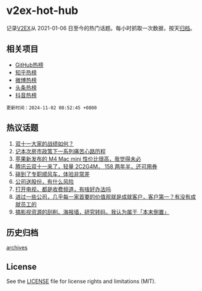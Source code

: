 # v2ex-hot-hub

 记录[V2EX](https://www.v2ex.com/)从 2021-01-06 日至今的热门话题。每小时抓取一次数据，按天[归档](archives)。
 
 ## 相关项目

- [GitHub热榜](https://github.com/lonnyzhang423/github-hot-hub)
- [知乎热榜](https://github.com/lonnyzhang423/zhihu-hot-hub)
- [微博热榜](https://github.com/lonnyzhang423/weibo-hot-hub)
- [头条热榜](https://github.com/lonnyzhang423/toutiao-hot-hub)
- [抖音热榜](https://github.com/lonnyzhang423/douyin-hot-hub)


 `更新时间：2024-11-02 08:52:45 +0800`

## 热议话题

1. [双十一大家的战绩如何？](https://www.v2ex.com/t/1085589)
1. [记本次房市政策下一系列痛苦心路历程](https://www.v2ex.com/t/1085740)
1. [苹果新发布的 M4 Mac mini 性价比很高，我觉得未必](https://www.v2ex.com/t/1085550)
1. [腾讯云双十一来了，轻量 2C2G4M， 158 两年半，还可用券](https://www.v2ex.com/t/1085704)
1. [碰到了专职顺风车，体验非常差](https://www.v2ex.com/t/1085584)
1. [公司送股份，有什么风险](https://www.v2ex.com/t/1085579)
1. [打开电视，都是收费频道，有啥好办法吗](https://www.v2ex.com/t/1085583)
1. [进过一些公司，几乎每一家首要的价值观就是成就客户，客户第一？有没有成就员工的](https://www.v2ex.com/t/1085559)
1. [搞影视资源的刮削、海报墙，研究转码，我认为属于「本末倒置」](https://www.v2ex.com/t/1085785)

## 历史归档

[archives](archives)

## License

See the [LICENSE](LICENSE) file for license rights and limitations (MIT).

